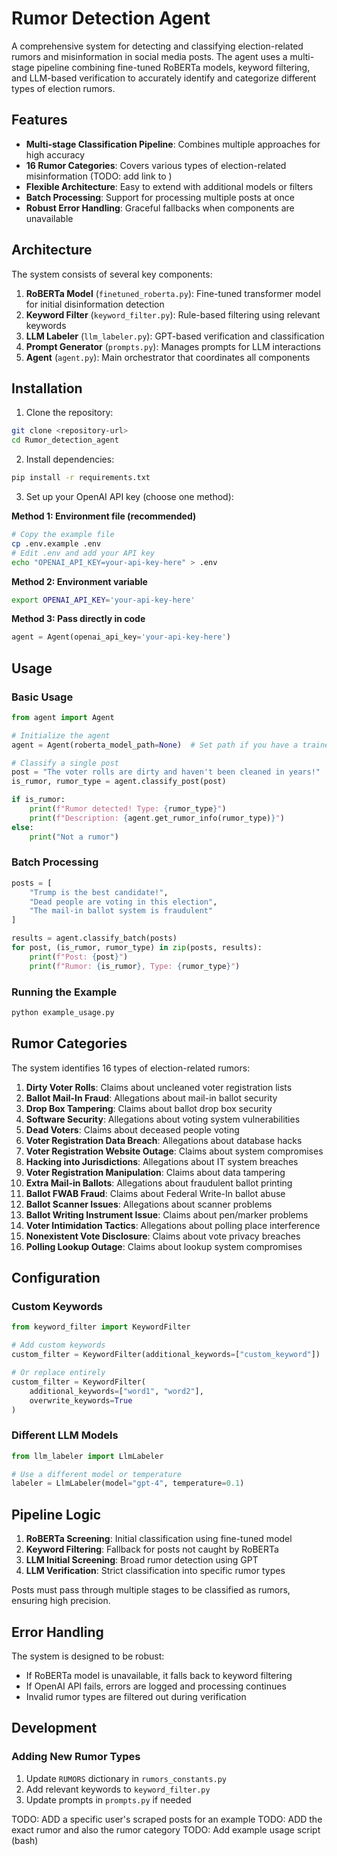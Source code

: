 # Rumor Detection Agent

A comprehensive system for detecting and classifying election-related rumors and misinformation in social media posts. The agent uses a multi-stage pipeline combining fine-tuned RoBERTa models, keyword filtering, and LLM-based verification to accurately identify and categorize different types of election rumors.

## Features

- **Multi-stage Classification Pipeline**: Combines multiple approaches for high accuracy
- **16 Rumor Categories**: Covers various types of election-related misinformation (TODO: add link to )
- **Flexible Architecture**: Easy to extend with additional models or filters
- **Batch Processing**: Support for processing multiple posts at once
- **Robust Error Handling**: Graceful fallbacks when components are unavailable

## Architecture

The system consists of several key components:

1. **RoBERTa Model** (`finetuned_roberta.py`): Fine-tuned transformer model for initial disinformation detection
2. **Keyword Filter** (`keyword_filter.py`): Rule-based filtering using relevant keywords
3. **LLM Labeler** (`llm_labeler.py`): GPT-based verification and classification
4. **Prompt Generator** (`prompts.py`): Manages prompts for LLM interactions
5. **Agent** (`agent.py`): Main orchestrator that coordinates all components

## Installation

1. Clone the repository:
```bash
git clone <repository-url>
cd Rumor_detection_agent
```

2. Install dependencies:
```bash
pip install -r requirements.txt
```

3. Set up your OpenAI API key (choose one method):

**Method 1: Environment file (recommended)**
```bash
# Copy the example file
cp .env.example .env
# Edit .env and add your API key
echo "OPENAI_API_KEY=your-api-key-here" > .env
```

**Method 2: Environment variable**
```bash
export OPENAI_API_KEY='your-api-key-here'
```

**Method 3: Pass directly in code**
```python
agent = Agent(openai_api_key='your-api-key-here')
```

## Usage

### Basic Usage

```python
from agent import Agent

# Initialize the agent
agent = Agent(roberta_model_path=None)  # Set path if you have a trained model

# Classify a single post
post = "The voter rolls are dirty and haven't been cleaned in years!"
is_rumor, rumor_type = agent.classify_post(post)

if is_rumor:
    print(f"Rumor detected! Type: {rumor_type}")
    print(f"Description: {agent.get_rumor_info(rumor_type)}")
else:
    print("Not a rumor")
```

### Batch Processing

```python
posts = [
    "Trump is the best candidate!",
    "Dead people are voting in this election",
    "The mail-in ballot system is fraudulent"
]

results = agent.classify_batch(posts)
for post, (is_rumor, rumor_type) in zip(posts, results):
    print(f"Post: {post}")
    print(f"Rumor: {is_rumor}, Type: {rumor_type}")
```

### Running the Example

```bash
python example_usage.py
```

## Rumor Categories

The system identifies 16 types of election-related rumors:

1. **Dirty Voter Rolls**: Claims about uncleaned voter registration lists
2. **Ballot Mail-In Fraud**: Allegations about mail-in ballot security
3. **Drop Box Tampering**: Claims about ballot drop box security
4. **Software Security**: Allegations about voting system vulnerabilities
5. **Dead Voters**: Claims about deceased people voting
6. **Voter Registration Data Breach**: Allegations about database hacks
7. **Voter Registration Website Outage**: Claims about system compromises
8. **Hacking into Jurisdictions**: Allegations about IT system breaches
9. **Voter Registration Manipulation**: Claims about data tampering
10. **Extra Mail-in Ballots**: Allegations about fraudulent ballot printing
11. **Ballot FWAB Fraud**: Claims about Federal Write-In ballot abuse
12. **Ballot Scanner Issues**: Allegations about scanner problems
13. **Ballot Writing Instrument Issue**: Claims about pen/marker problems
14. **Voter Intimidation Tactics**: Allegations about polling place interference
15. **Nonexistent Vote Disclosure**: Claims about vote privacy breaches
16. **Polling Lookup Outage**: Claims about lookup system compromises

## Configuration

### Custom Keywords

```python
from keyword_filter import KeywordFilter

# Add custom keywords
custom_filter = KeywordFilter(additional_keywords=["custom_keyword"])

# Or replace entirely
custom_filter = KeywordFilter(
    additional_keywords=["word1", "word2"], 
    overwrite_keywords=True
)
```

### Different LLM Models

```python
from llm_labeler import LlmLabeler

# Use a different model or temperature
labeler = LlmLabeler(model="gpt-4", temperature=0.1)
```

## Pipeline Logic

1. **RoBERTa Screening**: Initial classification using fine-tuned model
2. **Keyword Filtering**: Fallback for posts not caught by RoBERTa
3. **LLM Initial Screening**: Broad rumor detection using GPT
4. **LLM Verification**: Strict classification into specific rumor types

Posts must pass through multiple stages to be classified as rumors, ensuring high precision.

## Error Handling

The system is designed to be robust:
- If RoBERTa model is unavailable, it falls back to keyword filtering
- If OpenAI API fails, errors are logged and processing continues
- Invalid rumor types are filtered out during verification

## Development

### Adding New Rumor Types

1. Update `RUMORS` dictionary in `rumors_constants.py`
2. Add relevant keywords to `keyword_filter.py`
3. Update prompts in `prompts.py` if needed


TODO: ADD a specific user's scraped posts for an example
TODO: ADD the exact rumor and also the rumor category
TODO: Add example usage script (bash)